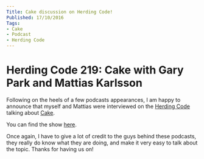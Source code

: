 ```yaml
---
Title: Cake discussion on Herding Code!
Published: 17/10/2016
Tags:
- Cake
- Podcast
- Herding Code
---
```


# Herding Code 219: Cake with Gary Park and Mattias Karlsson

Following on the heels of a few podcasts appearances, I am happy to announce that myself and Mattias were interviewed on the [Herding Code](http://herdingcode.com/) talking about [Cake](http://cakebuild.net/).

You can find the show [here](http://herdingcode.com/herding-code-219-cake-with-gary-park-and-mattias-karlsson/).

Once again, I have to give a lot of credit to the guys behind these podcasts, they really do know what they are doing, and make it very easy to talk about the topic.  Thanks for having us on!